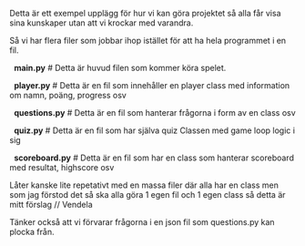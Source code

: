 Detta är ett exempel upplägg för hur vi kan göra projektet så alla får visa sina kunskaper utan att vi krockar med varandra.

Så vi har flera filer som jobbar ihop istället för att ha hela programmet i en fil.



&nbsp;	**main.py** # Detta är huvud filen som kommer köra spelet.



&nbsp;	**player.py** # Detta är en fil som innehåller en player class med information om namn, poäng, progress osv 



&nbsp;	**questions.py** # Detta är en fil som hanterar frågorna i form av en class osv



&nbsp;	**quiz.py** # Detta är en fil som har själva quiz Classen med game loop logic i sig



&nbsp;	**scoreboard.py** # Detta är en fil som har en class som hanterar scoreboard med resultat, highscore osv



Låter kanske lite repetativt med en massa filer där alla har en class men som jag förstod det så ska alla göra 1 egen fil och 1 egen class så detta är mitt förslag // Vendela

Tänker också att vi förvarar frågorna i en json fil som questions.py kan plocka från. 

